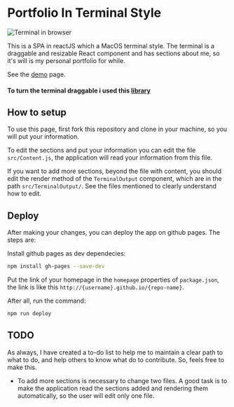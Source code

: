 # Portfolio In Terminal Style

![Terminal in browser](/public/example.gif)

This is a SPA in reactJS which a MacOS terminal style. The terminal is a draggable and resizable React component and has sections about me, so it's will is my personal portfolio for while. 

See the [demo](https://www.raulpy271.github.io/portfolio_in_terminal_style/) page.

#### To turn the terminal draggable i used this [library](https://github.com/raulpy271/DraggableDialog)

## How to setup

To use this page, first fork this repository and clone in your machine, so you will put your information.

To edit the sections and put your information you can edit the file `src/Content.js`, the application will read your information from this file.

If you want to add more sections, beyond the file with content, you should edit the render method of the `TerminalOutput` component, which are in the path `src/TerminalOutput/`. See the files mentioned to clearly understand how to edit.

## Deploy

After making your changes, you can deploy the app on github pages. The steps are:

Install github pages as dev dependecies:

```sh
npm install gh-pages --save-dev
```

Put the link of your homepage in the `homepage` properties of `package.json`, the link is like this `http://{username}.github.io/{repo-name}`.

After all, run the command: 

```sh
npm run deploy
```

## TODO 

As always, I have created a to-do list to help me to maintain a clear path to what to do, and help others to know what do to contribute. So, feels free to make this.

 - To add more sections is necessary to change two files. A good task is to make the application read the sections added and rendering them automatically, so the user will edit only one file.


